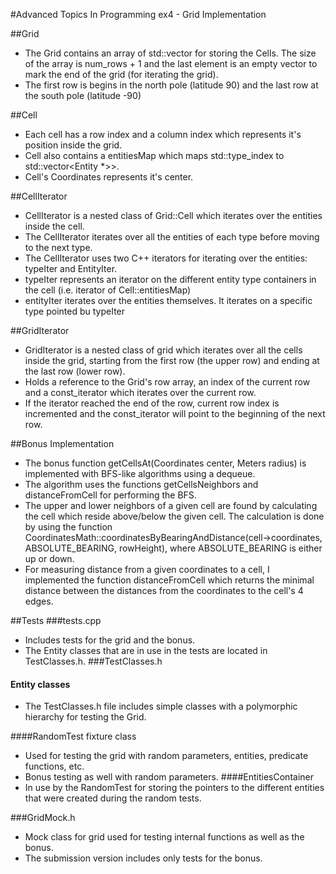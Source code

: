 #Advanced Topics In Programming ex4 - Grid Implementation

##Grid
* The Grid contains an array of std::vector<Cell> for storing the Cells. The size of the array is num_rows + 1 and the last element is an empty vector to mark the end of the grid (for iterating the grid).
* The first row is begins in the north pole (latitude 90) and the last row at the south pole (latitude -90)

##Cell
* Each cell has a row index and a column index which represents it's position inside the grid.
* Cell also contains a entitiesMap which maps std::type_index to std::vector<Entity *>>.
* Cell's Coordinates represents it's center.

##CellIterator
* CellIterator is a nested class of Grid::Cell which iterates over the entities inside the cell.
* The CellIterator iterates over all the entities of each type before moving to the next type.
* The CellIterator uses two C++ iterators for iterating over the entities: typeIter and EntityIter.
* typeIter represents an iterator on the different entity type containers in the cell (i.e. iterator of Cell::entitiesMap)
* entityIter iterates over the entities themselves. It iterates on a specific type pointed bu typeIter


##GridIterator 
* GridIterator is a nested class of grid which iterates over all the cells inside the grid, starting from the first row (the upper row) and ending 
at the last row (lower row).
* Holds a reference to the Grid's row array, an index of the current row and a const_iterator which iterates over the current row.
* If the iterator reached the end of the row, current row index is incremented and the const_iterator will point to the beginning of the next row. 

##Bonus Implementation
* The bonus function getCellsAt(Coordinates center, Meters radius) is implemented with BFS-like algorithms using a dequeue.
* The algorithm uses the functions getCellsNeighbors and distanceFromCell for performing the BFS.
* The upper and lower neighbors of a given cell are found by calculating the cell which reside above/below the given cell. The calculation is done by using the function CoordinatesMath::coordinatesByBearingAndDistance(cell->coordinates, ABSOLUTE_BEARING, 
rowHeight), where ABSOLUTE_BEARING is either up or down.
* For measuring distance from a given coordinates to a cell, I implemented the function distanceFromCell which returns the minimal distance between the distances from the coordinates to the cell's 4 edges.

##Tests
###tests.cpp
* Includes tests for the grid and the bonus.
* The Entity classes that are in use in the tests are located in TestClasses.h.
###TestClasses.h
#### Entity classes
* The TestClasses.h file includes simple classes with a polymorphic hierarchy for testing the Grid.

####RandomTest fixture class
* Used for testing the grid with random parameters, entities, predicate functions, etc.
* Bonus testing as well with random parameters.
####EntitiesContainer
* In use by the RandomTest for storing the pointers to the different entities that were created during the random tests. 

###GridMock.h
* Mock class for grid used for testing internal functions as well as the bonus.
* The submission version includes only tests for the bonus. 
